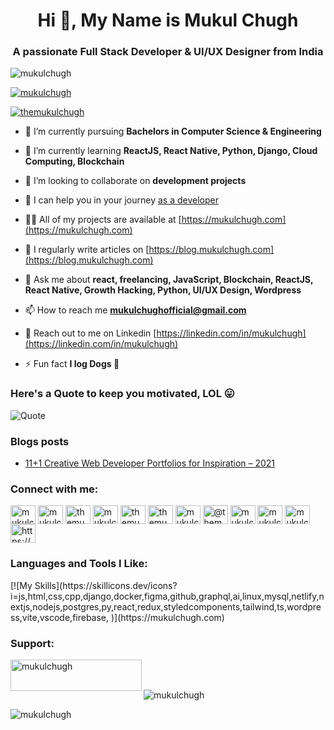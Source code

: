 <!-- <p><img align="center" src="https://mukulchugh.com/github-profile/mukulchugh.jpeg" alt="mukulchugh" /></p> -->
<h1 align="center">Hi 👋, My Name is Mukul Chugh</h1>
<h3 align="center">A passionate Full Stack Developer & UI/UX Designer from India</h3>

<p align="left"> <img src="https://komarev.com/ghpvc/?username=mukulchugh&label=Profile%20views&color=0e75b6&style=flat" alt="mukulchugh" /> </p>

<p align="left"> <a href="https://github.com/ryo-ma/github-profile-trophy"><img src="https://github-profile-trophy.vercel.app/?username=mukulchugh" alt="mukulchugh" /></a> </p>

<p align="left"> <a href="https://twitter.com/themukulchugh" target="blank"><img src="https://img.shields.io/twitter/follow/themukulchugh?logo=twitter&style=for-the-badge" alt="themukulchugh" /></a> </p>

- 🔭 I’m currently pursuing **Bachelors in Computer Science & Engineering**

- 🌱 I’m currently learning **ReactJS, React Native, Python, Django, Cloud Computing, Blockchain**

- 👯 I’m looking to collaborate on **development projects**

- 🤝 I can help you in your journey [as a developer](https://mukulchugh.com)

- 👨‍💻 All of my projects are available at [https://mukulchugh.com](https://mukulchugh.com)

- 📝 I regularly write articles on [https://blog.mukulchugh.com](https://blog.mukulchugh.com)

- 💬 Ask me about **react, freelancing, JavaScript, Blockchain, ReactJS, React Native, Growth Hacking, Python, UI/UX Design, Wordpress**

- 📫 How to reach me **mukulchughofficial@gmail.com**

- 📄 Reach out to me on Linkedin [https://linkedin.com/in/mukulchugh](https://linkedin.com/in/mukulchugh)

- ⚡ Fun fact **I log Dogs 🐶**

### Here's a Quote to keep you motivated,  LOL 😛
![Quote](https://github-readme-quotes.herokuapp.com/quote?theme=vue-dark&animation=grow_out_in&layout=default&font=default)

### Blogs posts
<!-- BLOG-POST-LIST:START -->
- [11+1 Creative Web Developer Portfolios for Inspiration – 2021](https://blog.mukulchugh.com/101-creative-web-developer-portfolios-for-inspiration-2021-ckqc7g07400kigss16gp67te4/)
<!-- BLOG-POST-LIST:END -->

<h3 align="left">Connect with me:</h3>
<p align="left">
<a href="https://peerlist.io/mukulchugh" target="blank"><img align="center" src="[https://cdn.jsdelivr.net/npm/simple-icons@3.0.1/icons/dev-dot-to.svg](https://blog.peerlist.io/_next/image?url=https%3A%2F%2Fcdn.hashnode.com%2Fres%2Fhashnode%2Fimage%2Fupload%2Fv1651469799987%2FWktfa92Vx.png%3Fw%3D1000%26h%3D250%26fit%3Dcrop%26crop%3Dentropy%26auto%3Dcompress%2Cformat%26format%3Dwebp&w=2048&q=75)" alt="mukulchugh" height="30" width="40" /></a>
<a href="https://dev.to/mukulchugh" target="blank"><img align="center" src="https://cdn.jsdelivr.net/npm/simple-icons@3.0.1/icons/dev-dot-to.svg" alt="mukulchugh" height="30" width="40" /></a>
<a href="https://twitter.com/themukulchugh" target="blank"><img align="center" src="https://raw.githubusercontent.com/rahuldkjain/github-profile-readme-generator/master/src/images/icons/Social/twitter.svg" alt="themukulchugh" height="30" width="40" /></a>
<a href="https://linkedin.com/in/mukulchugh" target="blank"><img align="center" src="https://raw.githubusercontent.com/rahuldkjain/github-profile-readme-generator/master/src/images/icons/Social/linked-in-alt.svg" alt="mukulchugh" height="30" width="40" /></a>
<a href="https://stackoverflow.com/users/themukulchugh" target="blank"><img align="center" src="https://raw.githubusercontent.com/rahuldkjain/github-profile-readme-generator/master/src/images/icons/Social/stack-overflow.svg" alt="themukulchugh" height="30" width="40" /></a>
<a href="https://instagram.com/themukulchugh" target="blank"><img align="center" src="https://raw.githubusercontent.com/rahuldkjain/github-profile-readme-generator/master/src/images/icons/Social/instagram.svg" alt="themukulchugh" height="30" width="40" /></a>
<a href="https://dribbble.com/mukulchugh" target="blank"><img align="center" src="https://raw.githubusercontent.com/rahuldkjain/github-profile-readme-generator/master/src/images/icons/Social/dribbble.svg" alt="mukulchugh" height="30" width="40" /></a>
<a href="https://medium.com/@themukulchugh" target="blank"><img align="center" src="https://raw.githubusercontent.com/rahuldkjain/github-profile-readme-generator/master/src/images/icons/Social/medium.svg" alt="@themukulchugh" height="30" width="40" /></a>
<a href="https://www.codechef.com/users/mukulchugh" target="blank"><img align="center" src="https://cdn.jsdelivr.net/npm/simple-icons@3.1.0/icons/codechef.svg" alt="mukulchugh" height="30" width="40" /></a>
<a href="https://www.hackerrank.com/mukulchughoffic1" target="blank"><img align="center" src="https://raw.githubusercontent.com/rahuldkjain/github-profile-readme-generator/master/src/images/icons/Social/hackerrank.svg" alt="mukulchughoffic1" height="30" width="40" /></a>
<a href="https://www.leetcode.com/mukulchughofficial" target="blank"><img align="center" src="https://raw.githubusercontent.com/rahuldkjain/github-profile-readme-generator/master/src/images/icons/Social/leet-code.svg" alt="mukulchughofficial" height="30" width="40" /></a>
<a href="/https://blog.mukulchugh.com/feed/" target="blank"><img align="center" src="https://raw.githubusercontent.com/rahuldkjain/github-profile-readme-generator/master/src/images/icons/Social/rss.svg" alt="https://blog.mukulchugh.com/feed/" height="30" width="40" /></a>
</p>

<h3 align="left">Languages and Tools I Like:</h3>
[![My Skills](https://skillicons.dev/icons?i=js,html,css,cpp,django,docker,figma,github,graphql,ai,linux,mysql,netlify,nextjs,nodejs,postgres,py,react,redux,styledcomponents,tailwind,ts,wordpress,vite,vscode,firebase, )](https://mukulchugh.com)

<h3 align="left">Support:</h3>
<p><a href="https://www.buymeacoffee.com/mukulchugh"> <img align="left" src="https://cdn.buymeacoffee.com/buttons/v2/default-yellow.png" height="50" width="210" alt="mukulchugh" /></a></p><br><br>

<p><img align="center" src="https://github-readme-stats.vercel.app/api/top-langs?username=mukulchugh&show_icons=true&locale=en&layout=compact" alt="mukulchugh" /></p>

<p><img align="center" src="https://github-readme-streak-stats.herokuapp.com/?user=mukulchugh&" alt="mukulchugh" /></p>
